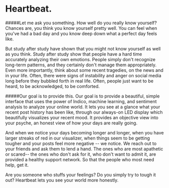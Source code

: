 #  Heartbeat.
#####Let me ask you something. How well do you really know yourself?
Chances are, you think you know yourself pretty well. You can feel when you've had a bad day and you know deep down what a perfect day feels like.

But study after study have shown that you might not know yourself as well as you think. Study after study show that people have a hard time accurately analyzing their own emotions. People simply don't recognize long-term patterns, and they certainly don't manage them appropriately.
Even more importantly, think about some recent tragedies, on the news and in your life. Often, there were signs of instability and anger on social media long before they bubbled forth in real life. Often, people just want to be heard, to be acknowledged, to be comforted.

#####Our goal is to provide this.
Our goal is to provide a beautiful, simple interface that uses the power of Indico, machine learning, and sentiment analysis to analyze your online world. It lets you see at a glance what your recent post history has been like, through our always-on LED display which beautifully visualizes your recent mood. It provides an objective view into your psyche, an honest view of how your days are really going.

And when we notice your days becoming longer and longer, when you have larger streaks of red in our visualizer, when things seem to be getting tougher and your posts feel more negative -- we notice. We reach out to your friends and ask them to lend a hand. The ones who are most apathetic or scared-- the ones who don't ask for it, who don't want to admit it, are provided a healthy support network. So that the people who most need help, get it.

Are you someone who stuffs your feelings? Do you simply try to tough it out? Heartbeat lets you see your world more honestly.
